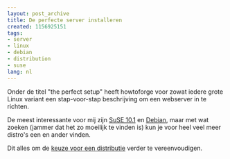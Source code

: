 ```yaml
---
layout: post_archive
title: De perfecte server installeren
created: 1156925151
tags:
- server
- linux
- debian
- distribution
- suse
lang: nl
---
```

Onder de titel "the perfect setup" heeft howtoforge voor zowat iedere grote Linux variant een stap-voor-stap beschrijving om een webserver in te richten.

De meest interessante voor mij zijn [SuSE 10.1](http://www.howtoforge.com/perfect_setup_suse_10.1) en [Debian](http://www.howtoforge.com/perfect_setup_debian_sarge), maar met wat zoeken (jammer dat het zo moeilijk te vinden is) kun je voor heel veel meer distro's een en ander vinden.

Dit alles om de [keuze voor een distributie](http://bler.webschuur.com/keuze_linux_distributie_voor_een_webhost) verder te vereenvoudigen.
